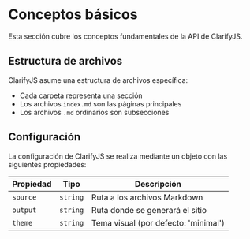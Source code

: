 # Conceptos básicos

Esta sección cubre los conceptos fundamentales de la API de ClarifyJS.

## Estructura de archivos

ClarifyJS asume una estructura de archivos específica:

- Cada carpeta representa una sección
- Los archivos `index.md` son las páginas principales
- Los archivos `.md` ordinarios son subsecciones

## Configuración

La configuración de ClarifyJS se realiza mediante un objeto con las siguientes propiedades:

| Propiedad | Tipo     | Descripción                          |
| --------- | -------- | ------------------------------------ |
| `source`  | `string` | Ruta a los archivos Markdown         |
| `output`  | `string` | Ruta donde se generará el sitio      |
| `theme`   | `string` | Tema visual (por defecto: 'minimal') |
